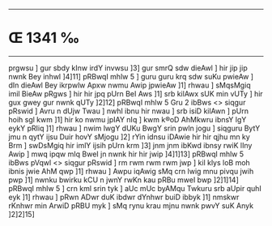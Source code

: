 ___
# Œ 1341 ‰
---
prgwsu ] gur sbdy kInw irdY invwsu ]3] gur smrQ sdw dieAwl ]
hir jip jip nwnk Bey inhwl ]4]11] pRBwqI mhlw 5 ] guru guru krq
sdw suKu pwieAw ] dIn dieAwl Bey ikrpwlw Apxw nwmu Awip jpwieAw
]1] rhwau ] sMqsMgiq imil BieAw pRgws ] hir hir jpq pUrn BeI
Aws ]1] srb kilAwx sUK min vUTy ] hir gux gwey gur nwnk qUTy
]2]12]
pRBwqI mhlw 5 Gru 2 ibBws
<> siqgur pRswid ]
Avru n dUjw Twau ] nwhI ibnu hir nwau ] srb isiD kilAwn ] pUrn
hoih sgl kwm ]1] hir ko nwmu jpIAY nIq ] kwm k®oD AhMkwru ibnsY lgY
eykY pRIiq ]1] rhwau ] nwim lwgY dUKu BwgY srin pwln jogu ] siqguru BytY
jmu n qytY ijsu Duir hovY sMjogu ]2] rYin idnsu iDAwie hir hir qjhu mn
ky Brm ] swDsMgiq hir imlY ijsih pUrn krm ]3] jnm jnm ibKwd
ibnsy rwiK lIny Awip ] mwq ipqw mIq BweI jn nwnk hir hir jwip
]4]1]13]
pRBwqI mhlw 5 ibBws pVqwl
<> siqgur pRswid ]
rm rwm rwm rwm jwp ] kil klys loB moh ibnis jwie AhM qwp ]1]
rhwau ] Awpu iqAwig sMq crn lwig mnu pivqu jwih pwp ]1] nwnku
bwirku kCU n jwnY rwKn kau pRBu mweI bwp ]2]1]14] pRBwqI mhlw 5 ]
crn kml srin tyk ] aUc mUc byAMqu Twkuru srb aUpir quhI eyk ]1]
rhwau ] pRwn ADwr duK ibdwr dYnhwr buiD ibbyk ]1] nmskwr rKnhwr
min ArwiD pRBU myk ] sMq rynu krau mjnu nwnk pwvY suK Anyk
]2]2]15]
####

